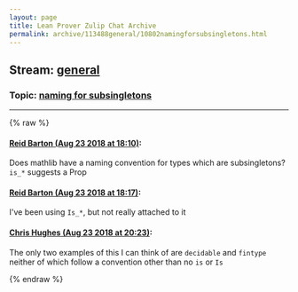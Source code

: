 ```yaml
---
layout: page
title: Lean Prover Zulip Chat Archive 
permalink: archive/113488general/10802namingforsubsingletons.html
---
```


## Stream: [general](index.html)
### Topic: [naming for subsingletons](10802namingforsubsingletons.html)

---


{% raw %}
#### [ Reid Barton (Aug 23 2018 at 18:10)](https://leanprover.zulipchat.com/#narrow/stream/113488-general/topic/naming%20for%20subsingletons/near/132646423):
<p>Does mathlib have a naming convention for types which are subsingletons? <code>is_*</code> suggests a Prop</p>

#### [ Reid Barton (Aug 23 2018 at 18:17)](https://leanprover.zulipchat.com/#narrow/stream/113488-general/topic/naming%20for%20subsingletons/near/132646765):
<p>I've been using <code>Is_*</code>, but not really attached to it</p>

#### [ Chris Hughes (Aug 23 2018 at 20:23)](https://leanprover.zulipchat.com/#narrow/stream/113488-general/topic/naming%20for%20subsingletons/near/132653256):
<p>The only two examples of this I can think of are <code>decidable</code> and <code>fintype</code> neither of which follow a convention other than no <code>is</code> or <code>Is</code></p>


{% endraw %}
